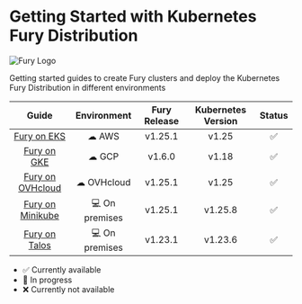 # Getting Started with Kubernetes Fury Distribution

![Fury Logo](./utils/images/fury_logo.png)

Getting started guides to create Fury clusters and deploy the Kubernetes Fury Distribution in different environments

|                     Guide                      |  Environment  | Fury Release | Kubernetes Version |       Status       |
| :--------------------------------------------: | :-----------: | :----------: | :----------------: | :----------------: |
|      [Fury on EKS](fury-on-eks/README.md)      |     ☁ AWS     |   v1.25.1    |       v1.25        | :white_check_mark: |
|      [Fury on GKE](fury-on-gke/README.md)      |     ☁ GCP     |    v1.6.0    |       v1.18        | :white_check_mark: |
| [Fury on OVHcloud](fury-on-ovhcloud/README.md) |  ☁ OVHcloud   |   v1.25.1    |       v1.25        | :white_check_mark: |
| [Fury on Minikube](fury-on-minikube/README.md) | 💻 On premises |   v1.25.1    |      v1.25.8       | :white_check_mark: |
|    [Fury on Talos](fury-on-talos/README.md)    | 💻 On premises |   v1.23.1    |      v1.23.6       | :white_check_mark: |

- :white_check_mark: Currently available
- :hammer: In progress
- :x: Currently not available
